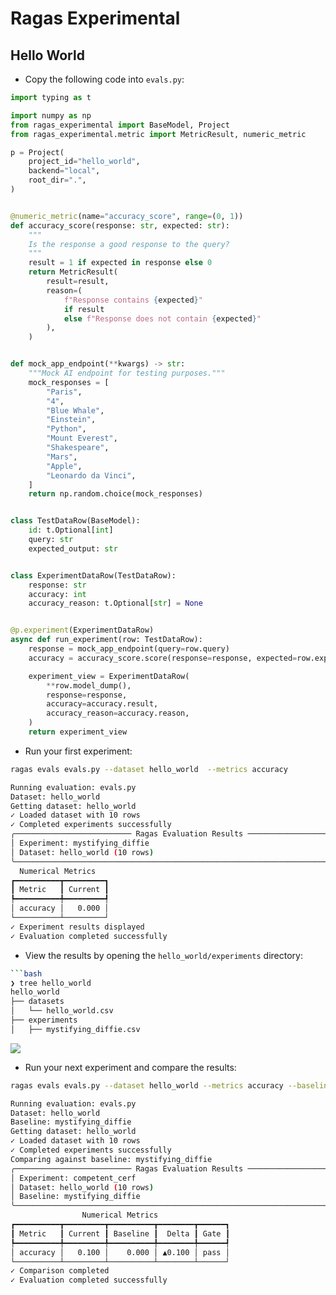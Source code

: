 # Ragas Experimental




## Hello World 
- Copy the following code into `evals.py`:

```py
import typing as t

import numpy as np
from ragas_experimental import BaseModel, Project
from ragas_experimental.metric import MetricResult, numeric_metric

p = Project(
    project_id="hello_world",
    backend="local",
    root_dir=".",
)


@numeric_metric(name="accuracy_score", range=(0, 1))
def accuracy_score(response: str, expected: str):
    """
    Is the response a good response to the query?
    """
    result = 1 if expected in response else 0
    return MetricResult(
        result=result,
        reason=(
            f"Response contains {expected}"
            if result
            else f"Response does not contain {expected}"
        ),
    )


def mock_app_endpoint(**kwargs) -> str:
    """Mock AI endpoint for testing purposes."""
    mock_responses = [
        "Paris",
        "4",
        "Blue Whale",
        "Einstein",
        "Python",
        "Mount Everest",
        "Shakespeare",
        "Mars",
        "Apple",
        "Leonardo da Vinci",
    ]
    return np.random.choice(mock_responses)


class TestDataRow(BaseModel):
    id: t.Optional[int]
    query: str
    expected_output: str


class ExperimentDataRow(TestDataRow):
    response: str
    accuracy: int
    accuracy_reason: t.Optional[str] = None


@p.experiment(ExperimentDataRow)
async def run_experiment(row: TestDataRow):
    response = mock_app_endpoint(query=row.query)
    accuracy = accuracy_score.score(response=response, expected=row.expected_output)

    experiment_view = ExperimentDataRow(
        **row.model_dump(),
        response=response,
        accuracy=accuracy.result,
        accuracy_reason=accuracy.reason,
    )
    return experiment_view
```

- Run your first experiment:

```sh
ragas evals evals.py --dataset hello_world  --metrics accuracy
```

```bash
Running evaluation: evals.py
Dataset: hello_world
Getting dataset: hello_world
✓ Loaded dataset with 10 rows
✓ Completed experiments successfully
╭────────────────────────── Ragas Evaluation Results ──────────────────────────╮
│ Experiment: mystifying_diffie                                                │
│ Dataset: hello_world (10 rows)                                               │
╰──────────────────────────────────────────────────────────────────────────────╯
  Numerical Metrics   
┏━━━━━━━━━━┳━━━━━━━━━┓
┃ Metric   ┃ Current ┃
┡━━━━━━━━━━╇━━━━━━━━━┩
│ accuracy │   0.000 │
└──────────┴─────────┘
✓ Experiment results displayed
✓ Evaluation completed successfully
```

- View the results by opening the `hello_world/experiments` directory:

```sh
```bash
❯ tree hello_world
hello_world
├── datasets
│   └── hello_world.csv
├── experiments
│   ├── mystifying_diffie.csv
```

![](hello_world.png)

- Run your next experiment and compare the results:

```sh
ragas evals evals.py --dataset hello_world --metrics accuracy --baseline latest
```

```bash
Running evaluation: evals.py
Dataset: hello_world
Baseline: mystifying_diffie
Getting dataset: hello_world
✓ Loaded dataset with 10 rows
✓ Completed experiments successfully
Comparing against baseline: mystifying_diffie
╭────────────────────────── Ragas Evaluation Results ──────────────────────────╮
│ Experiment: competent_cerf                                                   │
│ Dataset: hello_world (10 rows)                                               │
│ Baseline: mystifying_diffie                                                     │
╰──────────────────────────────────────────────────────────────────────────────╯
                Numerical Metrics                
┏━━━━━━━━━━┳━━━━━━━━━┳━━━━━━━━━━┳━━━━━━━━┳━━━━━━┓
┃ Metric   ┃ Current ┃ Baseline ┃  Delta ┃ Gate ┃
┡━━━━━━━━━━╇━━━━━━━━━╇━━━━━━━━━━╇━━━━━━━━╇━━━━━━┩
│ accuracy │   0.100 │    0.000 │ ▲0.100 │ pass │
└──────────┴─────────┴──────────┴────────┴──────┘
✓ Comparison completed
✓ Evaluation completed successfully
```